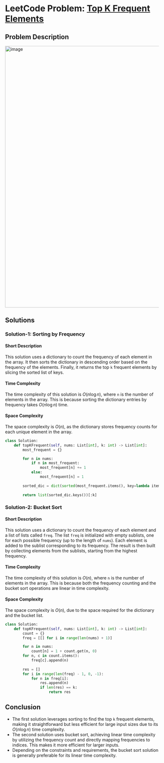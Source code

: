 # LeetCode Problem: [Top K Frequent Elements](https://leetcode.com/problems/top-k-frequent-elements/description/) 

## Problem Description
<img width="858" alt="image" src="https://github.com/user-attachments/assets/7b01b296-29bd-48bf-be96-1dcee81e39e1">


## Solutions

### Solution-1: Sorting by Frequency
#### Short Description
This solution uses a dictionary to count the frequency of each element in the array. It then sorts the dictionary in descending order based on the frequency of the elements. Finally, it returns the top `k` frequent elements by slicing the sorted list of keys.

#### Time Complexity
The time complexity of this solution is $O(n \log n)$, where `n` is the number of elements in the array. This is because sorting the dictionary entries by frequency takes $O(n \log n)$ time.

#### Space Complexity
The space complexity is $O(n)$, as the dictionary stores frequency counts for each unique element in the array.

```python
class Solution:
    def topKFrequent(self, nums: List[int], k: int) -> List[int]:
        most_frequent = {}

        for n in nums:
            if n in most_frequent:
                most_frequent[n] += 1
            else:
                most_frequent[n] = 1
        
        sorted_dic = dict(sorted(most_frequent.items(), key=lambda item: item[1], reverse=True))
        
        return list(sorted_dic.keys())[:k]
```

### Solution-2: Bucket Sort
#### Short Description
This solution uses a dictionary to count the frequency of each element and a list of lists called `freq`. The list `freq` is initialized with empty sublists, one for each possible frequency (up to the length of `nums`). Each element is added to the sublist corresponding to its frequency. The result is then built by collecting elements from the sublists, starting from the highest frequency.

#### Time Complexity
The time complexity of this solution is $O(n)$, where `n` is the number of elements in the array. This is because both the frequency counting and the bucket sort operations are linear in time complexity.

#### Space Complexity
The space complexity is $O(n)$, due to the space required for the dictionary and the bucket list.

```python
class Solution:
    def topKFrequent(self, nums: List[int], k: int) -> List[int]:
        count = {}
        freq = [[] for i in range(len(nums) + 1)]

        for n in nums:
            count[n] = 1 + count.get(n, 0)
        for n, c in count.items():
            freq[c].append(n)
        
        res = []
        for i in range(len(freq) - 1, 0, -1):
            for n in freq[i]:
                res.append(n)
                if len(res) == k:
                    return res
```

## Conclusion
- The first solution leverages sorting to find the top `k` frequent elements, making it straightforward but less efficient for large input sizes due to its $O(n \log n)$ time complexity.
- The second solution uses bucket sort, achieving linear time complexity by utilizing the frequency count and directly mapping frequencies to indices. This makes it more efficient for larger inputs.
- Depending on the constraints and requirements, the bucket sort solution is generally preferable for its linear time complexity.
